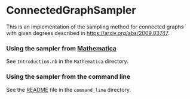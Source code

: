 # ConnectedGraphSampler

This is an implementation of the sampling method for connected graphs with given degrees described in https://arxiv.org/abs/2009.03747.

### Using the sampler from [Mathematica](https://wri.com/mathematica)

See `Introduction.nb` in the `Mathematica` directory.

### Using the sampler from the command line

See the [README](command_line/README.md) file in the `command_line` directory.
